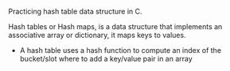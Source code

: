 Practicing hash table data structure in C.

Hash tables or Hash maps, is a data structure that implements an associative array or dictionary, it maps keys to values.

- A hash table uses a hash function to compute an index of the bucket/slot where to add a key/value pair in an array
